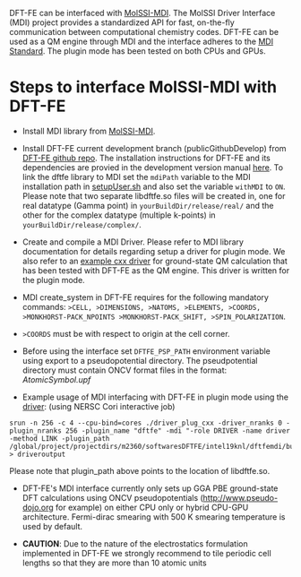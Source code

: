 DFT-FE can be interfaced with [MolSSI-MDI](https://github.com/MolSSI-MDI/MDI_Library). The MolSSI Driver Interface (MDI) project provides a standardized API for fast, on-the-fly communication between computational chemistry codes. DFT-FE can be used as a QM engine through MDI and the interface adheres to the [MDI Standard](https://molssi-mdi.github.io/MDI_Library/html/mdi_standard.html). The plugin mode has been tested on both CPUs and GPUs. 


Steps to interface MolSSI-MDI with DFT-FE
==========================================

* Install MDI library from [MolSSI-MDI](https://github.com/MolSSI-MDI/MDI_Library).

* Install DFT-FE current development branch (publicGithubDevelop) from [DFT-FE github repo](https://github.com/dftfeDevelopers/dftfe). The installation instructions for DFT-FE and its dependencies are provied in the development version manual [here](https://github.com/dftfeDevelopers/dftfe/blob/manual/manual-develop.pdf). To link the dftfe library to MDI set the `mdiPath` variable to the MDI installation path in [setupUser.sh](https://github.com/dftfeDevelopers/dftfe/blob/publicGithubDevelop/helpers/setupUser.sh) and also set the variable `withMDI` to `ON`. Please note that two separate libdftfe.so files will be created in, one for real datatype (Gamma point) in `yourBuildDir/release/real/` and the other for the complex datatype (multiple k-points) in `yourBuildDir/release/complex/`.


* Create and compile a MDI Driver. Please refer to MDI library documentation for details regarding setup a driver for plugin mode. We also refer to an [example cxx driver](https://github.com/dsambit/MDI_Library/blob/master/driverTestDFTFEPlugin/testcxxplugin/driver_plug_cxx/driver_plug_cxx.cpp) for ground-state QM calculation that has been tested with DFT-FE as the QM engine. This driver is written for the plugin mode.

* MDI create_system in DFT-FE requires for the following mandatory commands: `>CELL, >DIMENSIONS, >NATOMS, >ELEMENTS, >COORDS, >MONKHORST-PACK_NPOINTS >MONKHORST-PACK_SHIFT, >SPIN_POLARIZATION`.

* `>COORDS` must be with respect to origin at the cell corner.

* Before using the interface set `DFTFE_PSP_PATH` environment variable using export to a pseudopotential directory. The pseudpotential directory must contain ONCV format files in the format: *AtomicSymbol.upf*

* Example usage of MDI interfacing with DFT-FE in plugin mode using the [driver](https://github.com/dsambit/MDI_Library/blob/master/driverTestDFTFEPlugin/testcxxplugin/driver_plug_cxx/driver_plug_cxx.cpp):
(using NERSC Cori interactive job)
```
srun -n 256 -c 4 --cpu-bind=cores ./driver_plug_cxx -driver_nranks 0 -plugin_nranks 256 -plugin_name "dftfe" -mdi "-role DRIVER -name driver -method LINK -plugin_path /global/project/projectdirs/m2360/softwaresDFTFE/intel19knl/dftfemdi/build/release/complex" > driveroutput
```
Please note that plugin_path above points to the location of libdftfe.so.

* DFT-FE's MDI interface currently only sets up GGA PBE ground-state DFT calculations using ONCV pseudopotentials (http://www.pseudo-dojo.org for example) on either CPU only or hybrid CPU-GPU architecture. Fermi-dirac smearing with 500 K smearing temperature is used by default.

* **CAUTION**: Due to the nature of the electrostatics formulation implemented in DFT-FE we strongly recommend to tile periodic cell lengths so that they are more than 10 atomic units

